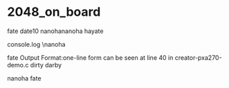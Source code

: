 2048_on_board
=============
fate
date10
nanohananoha
hayate

console.log \nanoha

fate
Output Format:one-line form can be seen at line 40 in creator-pxa270-demo.c
dirty
darby

nanoha
fate
